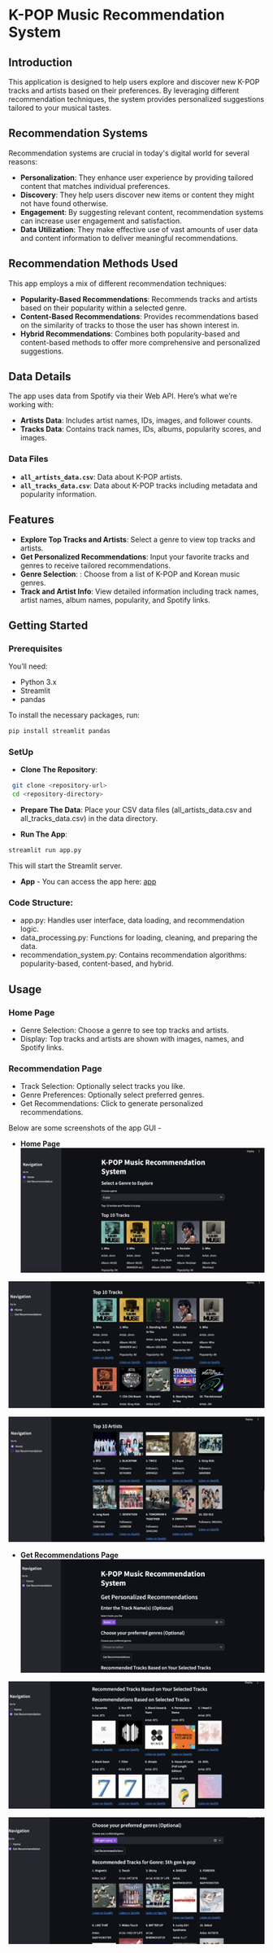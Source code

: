# K-POP Music Recommendation System

## Introduction

This application is designed to help users explore and discover new K-POP tracks and artists based on their preferences. By leveraging different recommendation techniques, the system provides personalized suggestions tailored to your musical tastes.

## Recommendation Systems
Recommendation systems are crucial in today's digital world for several reasons:
- **Personalization**: They enhance user experience by providing tailored content that matches individual preferences.
- **Discovery**: They help users discover new items or content they might not have found otherwise.
- **Engagement**: By suggesting relevant content, recommendation systems can increase user engagement and satisfaction.
- **Data Utilization**: They make effective use of vast amounts of user data and content information to deliver meaningful recommendations.

## Recommendation Methods Used

This app employs a mix of different recommendation techniques:
- **Popularity-Based Recommendations**: Recommends tracks and artists based on their popularity within a selected genre.
- **Content-Based Recommendations**: Provides recommendations based on the similarity of tracks to those the user has shown interest in.
- **Hybrid Recommendations**: Combines both popularity-based and content-based methods to offer more comprehensive and personalized suggestions.

## Data Details

The app uses data from Spotify via their Web API. Here’s what we’re working with:
- **Artists Data**: Includes artist names, IDs, images, and follower counts.
- **Tracks Data**: Contains track names, IDs, albums, popularity scores, and images.

### Data Files

- **`all_artists_data.csv`**: Data about K-POP artists.
- **`all_tracks_data.csv`**: Data about K-POP tracks including metadata and popularity information.

## Features

- **Explore Top Tracks and Artists**: Select a genre to view top tracks and artists.
- **Get Personalized Recommendations**: Input your favorite tracks and genres to receive tailored recommendations.
- **Genre Selection**: : Choose from a list of K-POP and Korean music genres.
- **Track and Artist Info**: View detailed information including track names, artist names, album names, popularity, and Spotify links.

## Getting Started

### Prerequisites

You’ll need:
- Python 3.x
- Streamlit
- pandas

To install the necessary packages, run:
```bash
pip install streamlit pandas
```

### SetUp 
- **Clone The Repository**: 
```bash
 git clone <repository-url>
 cd <repository-directory>
```
- **Prepare The Data**: Place your CSV data files (all_artists_data.csv and all_tracks_data.csv) in the data directory.

- **Run The App**: 
```bash 
streamlit run app.py
```
This will start the Streamlit server. 

 - **App** - You can access the app here:  [app](http://localhost:8501)

### Code Structure:
- app.py: Handles user interface, data loading, and recommendation logic.
- data_processing.py: Functions for loading, cleaning, and preparing the data.
- recommendation_system.py: Contains recommendation algorithms: popularity-based, content-based, and hybrid.

## Usage 

### Home Page 
- Genre Selection: Choose a genre to see top tracks and artists.
- Display: Top tracks and artists are shown with images, names, and Spotify links.

### Recommendation Page
- Track Selection: Optionally select tracks you like.
- Genre Preferences: Optionally select preferred genres.
- Get Recommendations: Click to generate personalized recommendations.

Below are some screenshots of the app GUI - 
- **Home Page**
![K-POP Recommendation System Homepage](images/homePage.png)

![Top 10 Tracks](images/top10tracks.png)

![Top 10 Artists](images/top10artists.png)

- **Get Recommendations Page** 
![K-POP Recommendation System Recommendation Page](images/recommendation_1.png)

![Get Recommendation based on Chosen Tracks](images/recommendation_2.png)

![Get Recommendation based on Chosen Genre](images/recommendation_3.png)




